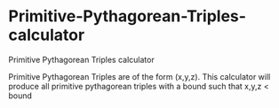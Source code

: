# Primitive-Pythagorean-Triples-calculator
Primitive Pythagorean Triples calculator 

Primitive Pythagorean Triples are of the form (x,y,z). This calculator will produce all primitive pythagorean triples with a bound such that x,y,z < bound
